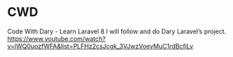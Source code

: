 # CWD
Code With Dary - Learn Laravel 8
I will follow and do Dary Laravel’s project. 
https://www.youtube.com/watch?v=lWQ0uozfWFA&list=PLFHz2csJcgk_3VJwzVoeyMuC1rdBcfiLv
